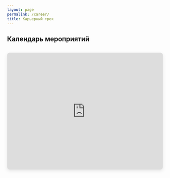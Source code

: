 ```yaml
---
layout: page
permalink: /career/
title: Карьерный трек
---
```


## Календарь мероприятий

<div class="calendar-container">
  <iframe 
    src="https://calendar.yandex.ru/embed/week?layer_ids=34640123&layer_names=Онлайн-магистратура&tz_id=Europe%2FMoscow&uid=2246487652" 
    class="yandex-calendar"
    frameborder="0"
    scrolling="no"
    allowfullscreen
    loading="lazy">
  </iframe>
</div>

<style>
.calendar-container {
  position: relative;
  width: 100%;
  padding-bottom: 75%; /* Соотношение сторон 4:3 */
  height: 0;
  overflow: hidden;
  border-radius: 8px;
  box-shadow: 0 4px 12px rgba(0, 0, 0, 0.1);
  margin: 2rem 0;
}

.yandex-calendar {
  position: absolute;
  top: 0;
  left: 0;
  width: 100%;
  height: 100%;
  border: none;
  background: white;
}

/* Адаптация для мобильных устройств */
@media (max-width: 768px) {
  .calendar-container {
    padding-bottom: 100%; /* Квадратное соотношение для мобильных */
    margin: 1rem 0;
    border-radius: 12px;
  }
  
  .yandex-calendar {
    border-radius: 12px;
  }
}

@media (max-width: 480px) {
  .calendar-container {
    padding-bottom: 120%; /* Более высокий контейнер для маленьких экранов */
  }
  
  h2 {
    font-size: 1.5rem;
    text-align: center;
  }
}

/* Для очень маленьких экранов */
@media (max-width: 320px) {
  .calendar-container {
    padding-bottom: 140%;
  }
}
</style>